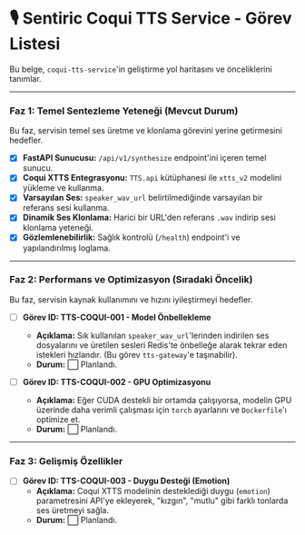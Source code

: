 # 🎙️ Sentiric Coqui TTS Service - Görev Listesi

Bu belge, `coqui-tts-service`'in geliştirme yol haritasını ve önceliklerini tanımlar.

---

### Faz 1: Temel Sentezleme Yeteneği (Mevcut Durum)

Bu faz, servisin temel ses üretme ve klonlama görevini yerine getirmesini hedefler.

-   [x] **FastAPI Sunucusu:** `/api/v1/synthesize` endpoint'ini içeren temel sunucu.
-   [x] **Coqui XTTS Entegrasyonu:** `TTS.api` kütüphanesi ile `xtts_v2` modelini yükleme ve kullanma.
-   [x] **Varsayılan Ses:** `speaker_wav_url` belirtilmediğinde varsayılan bir referans sesi kullanma.
-   [x] **Dinamik Ses Klonlama:** Harici bir URL'den referans `.wav` indirip sesi klonlama yeteneği.
-   [x] **Gözlemlenebilirlik:** Sağlık kontrolü (`/health`) endpoint'i ve yapılandırılmış loglama.

---

### Faz 2: Performans ve Optimizasyon (Sıradaki Öncelik)

Bu faz, servisin kaynak kullanımını ve hızını iyileştirmeyi hedefler.

-   [ ] **Görev ID: TTS-COQUI-001 - Model Önbellekleme**
    -   **Açıklama:** Sık kullanılan `speaker_wav_url`'lerinden indirilen ses dosyalarını ve üretilen sesleri Redis'te önbelleğe alarak tekrar eden istekleri hızlandır. (Bu görev `tts-gateway`'e taşınabilir).
    -   **Durum:** ⬜ Planlandı.

-   [ ] **Görev ID: TTS-COQUI-002 - GPU Optimizasyonu**
    -   **Açıklama:** Eğer CUDA destekli bir ortamda çalışıyorsa, modelin GPU üzerinde daha verimli çalışması için `torch` ayarlarını ve `Dockerfile`'ı optimize et.
    -   **Durum:** ⬜ Planlandı.

---

### Faz 3: Gelişmiş Özellikler

-   [ ] **Görev ID: TTS-COQUI-003 - Duygu Desteği (Emotion)**
    -   **Açıklama:** Coqui XTTS modelinin desteklediği duygu (`emotion`) parametresini API'ye ekleyerek, "kızgın", "mutlu" gibi farklı tonlarda ses üretmeyi sağla.
    -   **Durum:** ⬜ Planlandı.